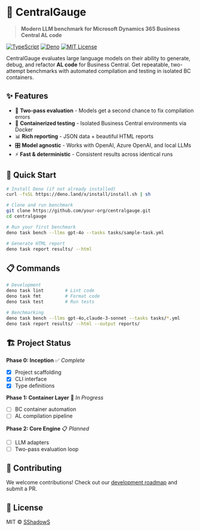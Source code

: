 # 🎯 CentralGauge

> **Modern LLM benchmark for Microsoft Dynamics 365 Business Central AL code**

[![TypeScript](https://img.shields.io/badge/TypeScript-007ACC?style=flat-square&logo=typescript&logoColor=white)](https://www.typescriptlang.org/)
[![Deno](https://img.shields.io/badge/Deno-000000?style=flat-square&logo=deno&logoColor=white)](https://deno.land/)
[![MIT License](https://img.shields.io/badge/License-MIT-green?style=flat-square)](LICENSE)

CentralGauge evaluates large language models on their ability to generate, debug, and refactor **AL code** for Business Central. Get repeatable, two-attempt benchmarks with automated compilation and testing in isolated BC containers.

## ✨ Features

- 🚀 **Two-pass evaluation** - Models get a second chance to fix compilation errors
- 🐳 **Containerized testing** - Isolated Business Central environments via Docker
- 📊 **Rich reporting** - JSON data + beautiful HTML reports
- 🎛️ **Model agnostic** - Works with OpenAI, Azure OpenAI, and local LLMs
- ⚡ **Fast & deterministic** - Consistent results across identical runs

## 🚀 Quick Start

```bash
# Install Deno (if not already installed)
curl -fsSL https://deno.land/x/install/install.sh | sh

# Clone and run benchmark
git clone https://github.com/your-org/centralgauge.git
cd centralgauge

# Run your first benchmark
deno task bench --llms gpt-4o --tasks tasks/sample-task.yml

# Generate HTML report
deno task report results/ --html
```

## 📋 Commands

```bash
# Development
deno task lint        # Lint code
deno task fmt         # Format code  
deno task test        # Run tests

# Benchmarking
deno task bench --llms gpt-4o,claude-3-sonnet --tasks tasks/*.yml
deno task report results/ --html --output reports/
```

## 🏗️ Project Status

**Phase 0: Inception** ✅ *Complete*
- [x] Project scaffolding
- [x] CLI interface
- [x] Type definitions

**Phase 1: Container Layer** 🚧 *In Progress*
- [ ] BC container automation
- [ ] AL compilation pipeline

**Phase 2: Core Engine** 📋 *Planned*
- [ ] LLM adapters
- [ ] Two-pass evaluation loop

## 🤝 Contributing

We welcome contributions! Check out our [development roadmap](PLAN.md) and submit a PR.

## 📄 License

MIT © [SShadowS](https://github.com/SShadowS)
